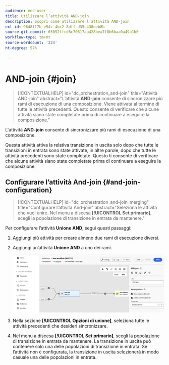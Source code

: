 ```yaml
---
audience: end-user
title: Utilizzare l’attività AND-join
description: Scopri come utilizzare l’attività AND-join
exl-id: 9648f17b-e54c-4bc2-8dff-d35c438eeb8b
source-git-commit: 65052ffcd8c70817aa428bea7f8b6baa0a49a1b0
workflow-type: tm+mt
source-wordcount: '224'
ht-degree: 57%

---
```


# AND-join {#join}

>[!CONTEXTUALHELP]
>id="dc_orchestration_and-join"
>title="Attività AND-join"
>abstract="L’attività **AND-join** consente di sincronizzare più rami di esecuzione di una composizione. Viene attivata al termine di tutte le attività precedenti. Questo consente di verificare che alcune attività siano state completate prima di continuare a eseguire la composizione."

L&#39;attività **AND-join** consente di sincronizzare più rami di esecuzione di una composizione.

Questa attività attiva la relativa transizione in uscita solo dopo che tutte le transizioni in entrata sono state attivate, in altre parole, dopo che tutte le attività precedenti sono state completate. Questo ti consente di verificare che alcune attività siano state completate prima di continuare a eseguire la composizione.

## Configurare l’attività And-join {#and-join-configuration}

>[!CONTEXTUALHELP]
>id="dc_orchestration_and-join_merging"
>title="Configurare l’attività And-join"
>abstract="Seleziona le attività che vuoi unire. Nel menu a discesa **[!UICONTROL Set primario]**, scegli la popolazione di transizione in entrata da mantenere."

Per configurare l’attività **Unione AND**, segui questi passaggi:

1. Aggiungi più attività per creare almeno due rami di esecuzione diversi.
1. Aggiungi un’attività **Unione AND** a uno dei rami.

   ![](../assets/and-join.png)

1. Nella sezione **[!UICONTROL Opzioni di unione]**, seleziona tutte le attività precedenti che desideri sincronizzare.
1. Nel menu a discesa **[!UICONTROL Set primario]**, scegli la popolazione di transizione in entrata da mantenere. La transizione in uscita può contenere solo una delle popolazioni di transizione in entrata. Se l’attività non è configurata, la transizione in uscita selezionerà in modo casuale una delle popolazioni in entrata.
